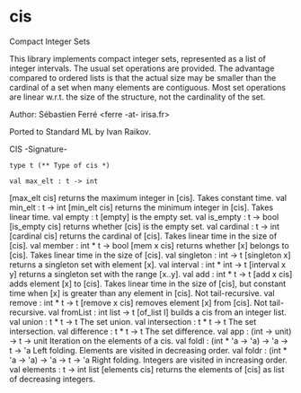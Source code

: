 cis
===

Compact Integer Sets

This library implements compact integer sets, represented as a list of
integer intervals. The usual set operations are provided.  The
advantage compared to ordered lists is that the actual size may be
smaller than the cardinal of a set when many elements are
contiguous. Most set operations are linear w.r.t. the size of the
structure, not the cardinality of the set.

Author: Sébastien Ferré <ferre -at- irisa.fr>

Ported to Standard ML by Ivan Raikov.


CIS         -Signature-

    type t (** Type of cis *)

    val max_elt : t -> int
[max_elt cis] returns the maximum integer in [cis]. Takes constant time.
    val min_elt : t -> int
[min_elt cis] returns the minimum integer in [cis]. Takes linear time.
    val empty : t
[empty] is the empty set.
    val is_empty : t -> bool
[is_empty cis] returns whether [cis] is the empty set. 
    val cardinal : t -> int
[cardinal cis] returns the cardinal of [cis]. Takes linear time in the size of [cis]. 
    val member : int * t -> bool
[mem x cis] returns whether [x] belongs to [cis]. Takes linear time in the size of [cis].
    val singleton : int -> t
[singleton x] returns a singleton set with element [x]. 
    val interval : int * int -> t
[interval x y] returns a singleton set with the range [x..y]. 
    val add : int * t -> t
[add x cis] adds element [x] to [cis]. 
Takes linear time in the size of [cis], but constant time when [x] is greater than any element in [cis].
Not tail-recursive. 
    val remove : int * t -> t
[remove x cis] removes element [x] from [cis]. Not tail-recursive. 
    val fromList : int list -> t
[of_list l] builds a cis from an integer list. 
    val union : t * t -> t
The set union. 
    val intersection : t * t -> t
The set intersection. 
    val difference : t * t -> t
The set difference. 
    val app : (int -> unit) -> t -> unit
Iteration on the elements of a cis. 
    val foldl : (int * 'a -> 'a) -> 'a -> t -> 'a
Left folding. Elements are visited in decreasing order. 
    val foldr : (int * 'a -> 'a) -> 'a -> t -> 'a
Right folding. Integers are visited in increasing order. 
    val elements : t -> int list
[elements cis] returns the elements of [cis] as list of decreasing integers. 
